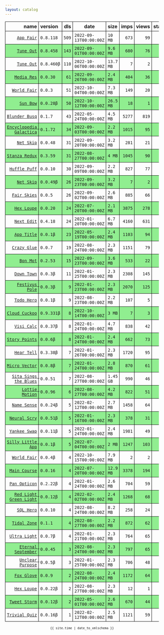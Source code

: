 ```yaml
---
layout: catalog
---
```


<style>
table {
    border-collapse: collapse;
}

td, th {
    border: 1px solid black;
    white-space: nowrap;
}

th, td {
    padding: 5px;
}

tr:nth-child(even) {
    background-color: Lightgreen;
}
</style>

| name | version | dls | date | size | imps | views | stars | issues | category |
| ---: | :------ | --: | ---- | :--- | ---: | ----: | -----:| -----: | :------- |
| [``App Fair``](https://appfair.app) | ``0.8.118`` | `509` | `2022-09-13T00:00:00Z` | `10 MB` | `673` | `99` | `29` | [``6``](https://github.com/App-Fair/App/issues) |  |
| [``Tune Out``](https://Tune-Out.github.io/App/) | ``0.8.458`` | `143` | `2022-09-01T00:00:00Z` | `9.6 MB` | `680` | `76` | `1` | `0` |  |
| [``Tune Out``](https://Tune-Out.github.io/App/) | ``0.8.460β`` | `110` | `2022-10-06T00:00:00Z` | `13.7 MB` | `7` | `2` | `1` | `0` |  |
| [``Media Res``](https://Media-Res.github.io/App/) | ``0.0.30`` | `61` | `2022-09-26T00:00:00Z` | `2.4 MB` | `404` | `36` | `0` | `0` |  |
| [``World Fair``](http://appfair.net/#quick-start) | ``0.0.3`` | `51` | `2022-10-04T00:00:00Z` | `7.3 MB` | `149` | `20` | `0` | `0` |  |
| [``Sun Bow``](http://Sun-Bow.appfair.net) | ``0.0.28β`` | `50` | `2022-10-12T00:00:00Z` | `26.5 MB` | `18` | `1` | `0` | `0` |  |
| [``Blunder Busq``](https://www.blunderbusq.app) | ``0.1.7`` | `43` | `2022-05-24T00:00:00Z` | `4.5 MB` | `5277` | `819` | `1` | `0` |  |
| [``Encyclopedia Galactica``](https://Encyclopedia-Galactica.github.io/App/) | ``0.1.72`` | `34` | `2022-09-03T00:00:00Z` | `2.2 MB` | `1015` | `95` | `0` | `0` |  |
| [``Net Skip``](https://Net-Skip.github.io/App/) | ``0.0.48`` | `31` | `2022-09-20T00:00:00Z` | `3.2 MB` | `281` | `21` | `0` | `0` |  |
| [``Stanza Redux``](https://Stanza-Redux.github.io/App/) | ``0.3.59`` | `31` | `2022-08-27T00:00:00Z` | `4 MB` | `1045` | `90` | `1` | `0` |  |
| [``Huffle Puff``](https://Huffle-Puff.github.io/App/) | ``0.0.10`` | `30` | `2022-09-09T00:00:00Z` | `2.2 MB` | `827` | `77` | `0` | `0` |  |
| [``Net Skip``](https://Net-Skip.github.io/App/) | ``0.0.49β`` | `26` | `2022-09-23T00:00:00Z` | `3.2 MB` | `7` | `2` | `0` | `0` |  |
| [``Fair Skies``](http://Fair-Skies.github.io/App) | ``0.0.5`` | `26` | `2022-09-02T00:00:00Z` | `2.6 MB` | `885` | `66` | `0` | `0` |  |
| [``Hex Loupe``](https://Hex-Loupe.github.io/App/) | ``0.0.20`` | `24` | `2022-07-20T00:00:00Z` | `2.1 MB` | `3875` | `278` | `0` | `0` |  |
| [``Next Edit``](https://Next-Edit.github.io/App/) | ``0.4.18`` | `24` | `2022-01-20T00:00:00Z` | `6.7 MB` | `4160` | `631` | `0` | `0` |  |
| [``App Title``](https://App-Title.github.io/App/) | ``0.0.1β`` | `23` | `2022-05-19T00:00:00Z` | `2.4 MB` | `1103` | `94` | `0` | `0` |  |
| [``Crazy Glue``](https://Crazy-Glue.github.io/App/) | ``0.0.7`` | `19` | `2022-08-24T00:00:00Z` | `2.3 MB` | `1151` | `79` | `0` | `0` |  |
| [``Bon Mot``](https://Bon-Mot.github.io/App/) | ``0.2.53`` | `15` | `2022-09-23T00:00:00Z` | `3.6 MB` | `533` | `22` | `2` | `0` |  |
| [``Down Town``](https://Down-Town.github.io/App/) | ``0.0.3β`` | `11` | `2022-01-25T00:00:00Z` | `2.3 MB` | `2308` | `145` | `0` | `0` |  |
| [``Festivus Pole``](https://Festivus-Pole.github.io/App/) | ``0.0.3β`` | `9` | `2022-01-23T00:00:00Z` | `2.3 MB` | `2070` | `125` | `0` | `0` |  |
| [``Todo Hero``](http://appfair.net/#quick-start) | ``0.0.1β`` | `9` | `2022-08-23T00:00:00Z` | `2.2 MB` | `107` | `5` | `0` | `0` |  |
| [``Cloud Cuckoo``](https://Cloud-Cuckoo.github.io/App/) | ``0.9.331β`` | `8` | `2022-10-14T00:00:00Z` | `3 MB` | `7` | `3` | `2` | `0` |  |
| [``Visi Calc``](https://Visi-Calc.github.io/App/) | ``0.0.37β`` | `8` | `2022-01-24T00:00:00Z` | `4.7 MB` | `838` | `42` | `0` | `0` |  |
| [``Story Points``](https://Story-Points.github.io/App/) | ``0.0.6β`` | `8` | `2022-01-24T00:00:00Z` | `2.4 MB` | `662` | `73` | `0` | `0` |  |
| [``Hear Tell``](https://Hear-Tell.github.io/App/) | ``0.3.38β`` | `7` | `2022-01-26T00:00:00Z` | `2.3 MB` | `1720` | `95` | `0` | `0` |  |
| [``Micro Vector``](https://Micro-Vector.github.io/App/) | ``0.0.8β`` | `7` | `2022-01-24T00:00:00Z` | `2.8 MB` | `870` | `61` | `0` | `0` |  |
| [``Sita Sings the Blues``](https://Sita-Sings-the-Blues.github.io/App/) | ``0.0.51`` | `7` | `2022-08-27T00:00:00Z` | `1.45 GB` | `990` | `46` | `0` | `0` |  |
| [``Lottie Motion``](https://Lottie-Motion.github.io/App/) | ``0.0.96`` | `6` | `2022-08-27T00:00:00Z` | `4.2 MB` | `822` | `51` | `0` | `0` |  |
| [``Name Sense``](https://Name-Sense.github.io/App/) | ``0.0.24β`` | `5` | `2022-02-12T00:00:00Z` | `2.7 MB` | `1458` | `64` | `0` | `0` |  |
| [``Neural Scry``](https://Neural-Scry.github.io/App/) | ``0.0.51β`` | `5` | `2022-01-16T00:00:00Z` | `2.3 MB` | `378` | `31` | `0` | `0` |  |
| [``Yankee Swap``](https://Yankee-Swap.github.io/App/) | ``0.0.11β`` | `5` | `2022-01-24T00:00:00Z` | `2.4 MB` | `1981` | `49` | `0` | `0` |  |
| [``Silly Little App``](https://Silly-Little-App.github.io/App/) | ``0.0.1β`` | `5` | `2022-07-04T00:00:00Z` | `2 MB` | `1247` | `103` | `0` | `0` |  |
| [``World Fair``](http://appfair.net/#quick-start) | ``0.0.4β`` | `4` | `2022-10-15T00:00:00Z` | `7.9 MB` | `2` | `2` | `0` | `0` |  |
| [``Main Course``](https://Main-Course.github.io/App/) | ``0.0.16`` | `4` | `2022-07-20T00:00:00Z` | `12.9 MB` | `3378` | `194` | `0` | `0` |  |
| [``Pan Opticon``](https://Pan-Opticon.github.io/App/) | ``0.2.22β`` | `4` | `2022-01-24T00:00:00Z` | `2.6 MB` | `704` | `59` | `0` | `0` |  |
| [``Red Light Green Light``](https://Red-Light-Green-Light.github.io/App/) | ``0.0.12β`` | `4` | `2022-02-02T00:00:00Z` | `2.4 MB` | `1268` | `68` | `0` | `0` |  |
| [``SQL Hero``](https://SQL-Hero.github.io/App/) | ``0.0.10`` | `4` | `2022-08-24T00:00:00Z` | `8.2 MB` | `258` | `24` | `0` | `0` |  |
| [``Tidal Zone``](https://Tidal-Zone.github.io/App/) | ``0.1.1`` | `4` | `2022-08-27T00:00:00Z` | `2.2 MB` | `872` | `62` | `0` | `0` |  |
| [``Ultra Light``](https://Ultra-Light.github.io/App/) | ``0.0.7β`` | `4` | `2022-01-21T00:00:00Z` | `2.3 MB` | `764` | `65` | `0` | `0` |  |
| [``Eternal September``](https://Eternal-September.github.io/App/) | ``0.0.45`` | `3` | `2022-08-24T00:00:00Z` | `2.3 MB` | `797` | `65` | `0` | `0` |  |
| [``Unclear Purpose``](https://Unclear-Purpose.github.io/App/) | ``0.0.5β`` | `3` | `2022-01-25T00:00:00Z` | `2.3 MB` | `706` | `48` | `0` | `0` |  |
| [``Fox Glove``](https://Fox-Glove.github.io/App/) | ``0.0.9`` | `2` | `2022-08-24T00:00:00Z` | `2.4 MB` | `1172` | `64` | `0` | `0` |  |
| [``Hex Loupe``](https://Hex-Loupe.github.io/App/) | ``0.0.22β`` | `2` | `2022-08-27T00:00:00Z` | `2.3 MB` | `12` | `1` | `0` | `0` |  |
| [``Tweet Storm``](https://Tweet-Storm.github.io/App/) | ``0.0.12β`` | `2` | `2022-05-01T00:00:00Z` | `2.6 MB` | `670` | `44` | `0` | `0` |  |
| [``Trivial Quiz``](https://Trivial-Quiz.github.io/App/) | ``0.0.16β`` | `1` | `2022-02-12T00:00:00Z` | `2.5 MB` | `1121` | `59` | `0` | `0` |  |

<center><small><code>{{ site.time | date_to_xmlschema }}</code></small></center>
